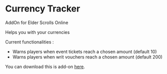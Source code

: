 # Currency Tracker
AddOn for Elder Scrolls Online

Helps you with your currencies

Current functionalities :
  - Warns players when event tickets reach a chosen amount (default 10)
  - Warns players when writ vouchers reach a chosen amount (default 200)

You can download this is add-on [here](https://www.esoui.com/downloads/info2838-CurrencyTracker.html).
